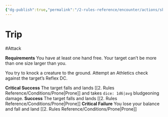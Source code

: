 ```yaml
---
{"dg-publish":true,"permalink":"/2-rules-reference/encounter/actions/skill-actions/trip/"}
---
```


# Trip
#Attack

**Requirements** You have at least one hand free. Your target can’t be more than one size larger than you.

You try to knock a creature to the ground. Attempt an Athletics check against the target’s Reflex DC.

**Critical Success** The target falls and lands [[2. Rules Reference/Conditions/Prone\|Prone]] and takes `dice: 1d6|avg` bludgeoning damage.
**Success** The target falls and lands [[2. Rules Reference/Conditions/Prone\|Prone]] 
**Critical Failure** You lose your balance and fall and land [[2. Rules Reference/Conditions/Prone\|Prone]] 